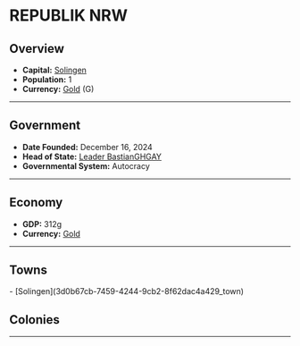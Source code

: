 <!--UNDEDITED FILE, remove this entire line if this file has been edited!-->
# <!--NAME-->REPUBLIK NRW<!--NAME-->

## Overview

- **Capital:** <!--CAPITAL_LINK-->[Solingen](3d0b67cb-7459-4244-9cb2-8f62dac4a429_town)<!--CAPITAL_LINK-->
- **Population:** <!--POPULATION-->1<!--POPULATION-->
- **Currency:** <!--CURRENCY_LINK-->[Gold](Gold_currency)<!--CURRENCY_LINK--> (<!--CURRENCY_ABV-->G<!--CURRENCY_ABV-->)

---

## Government

- **Date Founded:** <!--FOUNDED-->December 16, 2024<!--FOUNDED-->
- **Head of State:** <!--LEADER_TITLE_LINK-->[Leader BastianGHGAY](BastianGHGAY_user)<!--LEADER_TITLE_LINK-->
- **Governmental System:** <!--GOVERNMENT-->Autocracy<!--GOVERNMENT-->

---

## Economy

- **GDP:** <!--GDP-->312g<!--GDP-->
- **Currency:** <!--CURRENCY_LINK-->[Gold](Gold_currency)<!--CURRENCY_LINK-->

---

## Towns

<!--TOWNS-->- [Solingen](3d0b67cb-7459-4244-9cb2-8f62dac4a429_town)<!--TOWNS-->

## Colonies

<!--COLONIES--><!--COLONIES-->

---